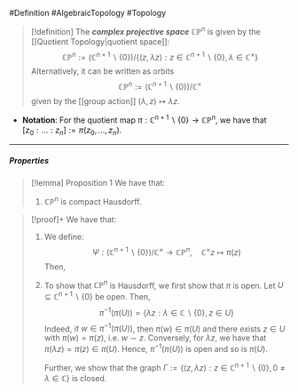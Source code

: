 #Definition #AlgebraicTopology #Topology 

> [!definition]
> The ***complex projective space*** $\mathbb{C}\mathbb{P}^n$ is given by the [[Quotient Topology|quotient space]]:$$\mathbb{C}\mathbb{P}^n:=(\mathbb{C}^{n+1} \backslash \{ 0 \}) /\{(z,\lambda z):z\in \mathbb{C}^{n+1} \backslash \{ 0 \},\lambda \in \mathbb{C}^{\times} \}$$Alternatively, it can be written as orbits$$\mathbb{C}\mathbb{P}^n:=(\mathbb{C}^{n+1} \backslash \{ 0 \}) / \mathbb{C}^\times$$given by the [[group action]] $(\lambda,z)\mapsto \lambda z$.
- **Notation**: For the quotient map $\pi:\mathbb{C}^{n+1} \backslash \{ 0 \}\to \mathbb{C}\mathbb{P}^n$, we have that $[z_{0}:\dots :z_{n}]:=\pi(z_{0},\dots,z_{n})$.

---
##### Properties
> [!lemma] Proposition 1
> We have that:
> 1. $\mathbb{C}\mathbb{P}^n$ is compact Hausdorff.

> [!proof]+
> We have that:
> 1. We define: $$\Psi:(\mathbb{C}^{n+1} \backslash \{ 0 \}) / \mathbb{C}^\times\to \mathbb{C}\mathbb{P}^n,\quad \mathbb{C}^\times z\mapsto \pi(z)$$
> 	Then, 
> 2. To show that $\mathbb{C}\mathbb{P}^n$ is Hausdorff, we first show that $\pi$ is open. Let $U\subseteq \mathbb{C}^{n+1} \backslash \{ 0 \}$ be open. Then, $$\pi ^{-1}(\pi(U))=\{ \lambda z:\lambda\in \mathbb{C} \backslash \{ 0 \},z\in U \}$$Indeed, if $w\in \pi ^{-1}(\pi(U))$, then $\pi(w)\in\pi(U)$ and there exists $z\in U$ with $\pi(w)=\pi(z)$, i.e. $w\sim z$. Conversely, for $\lambda z$, we have that $\pi(\lambda z)=\pi(z)\in \pi(U)$. Hence, $\pi ^{-1}(\pi(U))$ is open and so is $\pi(U)$. 
>    
>    Further, we show that the graph $\Gamma:=\{ (z,\lambda z):z\in \mathbb{C}^{n+1} \backslash \{ 0 \},0\neq\lambda\in \mathbb{C}\}$ is closed. 